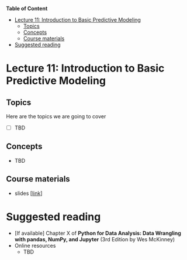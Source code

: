 
**Table of Content**
- [Lecture 11: Introduction to Basic Predictive Modeling](#lecture-11-introduction-to-basic-predictive-modeling)
  - [Topics](#topics)
  - [Concepts](#concepts)
  - [Course materials](#course-materials)
- [Suggested reading](#suggested-reading)

# Lecture 11: Introduction to Basic Predictive Modeling

## Topics
Here are the topics we are going to cover
* [ ] TBD


## Concepts
* TBD


## Course materials
* slides [[link](TBD)]

# Suggested reading
* [If available] Chapter X of **Python for Data Analysis: Data Wrangling with pandas, NumPy, and Jupyter** (3rd Edition by Wes McKinney)
* Online resources
  * TBD
